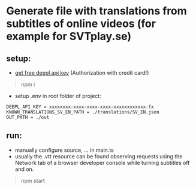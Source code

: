 # Generate file with translations from subtitles of online videos (for example for SVTplay.se)
## setup:
- [get free deepl api key](https://www.deepl.com/pro-api?cta=header-pro-api/) (Authorization with credit card!)
> npm i
- setup .env in root folder of project:
```
DEEPL_API_KEY = xxxxxxxx-xxxx-xxxx-xxxx-xxxxxxxxxxxx:fx
KNOWN_TRANSLATIONS_SV_EN_PATH = ./translations/SV_EN.json
OUT_PATH = ./out
```
## run:
- manually configure source, ... in main.ts
- usually the .vtt resource can be found observing requests using the Network tab of a browser developer console while turning subtitles off and on.
> npm start
